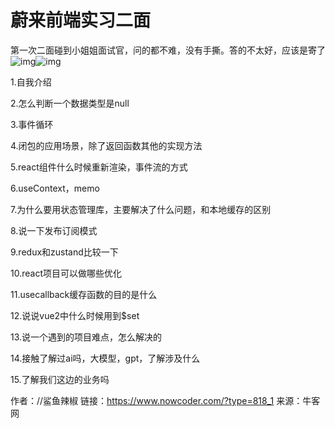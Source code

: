 # 蔚来前端实习二面

第一次二面碰到小姐姐面试官，问的都不难，没有手撕。答的不太好，应该是寄了![img](D:/%E6%96%87%E4%BB%B6/typora%E5%9B%BE%E7%89%87/8B36D115CE5468E380708713273FEF43.png)![img](https://uploadfiles.nowcoder.com/images/20220815/318889480_1660553763930/8B36D115CE5468E380708713273FEF43)

1.自我介绍

2.怎么判断一个数据类型是null

3.事件循环

4.闭包的应用场景，除了返回函数其他的实现方法

5.react组件什么时候重新渲染，事件流的方式

6.useContext，memo

7.为什么要用状态管理库，主要解决了什么问题，和本地缓存的区别

8.说一下发布订阅模式

9.redux和zustand比较一下

10.react项目可以做哪些优化

11.usecallback缓存函数的目的是什么

12.说说vue2中什么时候用到$set

13.说一个遇到的项目难点，怎么解决的

14.接触了解过ai吗，大模型，gpt，了解涉及什么

15.了解我们这边的业务吗



作者：//鲨鱼辣椒
链接：https://www.nowcoder.com/?type=818_1
来源：牛客网
